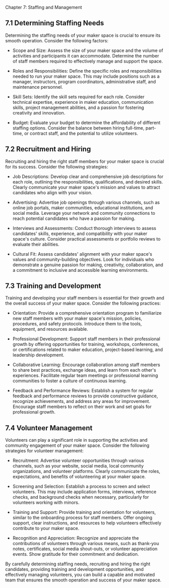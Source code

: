 Chapter 7: Staffing and Management

## 7.1 Determining Staffing Needs

Determining the staffing needs of your maker space is crucial to ensure its smooth operation. Consider the following factors:

- Scope and Size: Assess the size of your maker space and the volume of activities and participants it can accommodate. Determine the number of staff members required to effectively manage and support the space.

- Roles and Responsibilities: Define the specific roles and responsibilities needed to run your maker space. This may include positions such as a manager, instructors, program coordinators, administrative staff, and maintenance personnel.

- Skill Sets: Identify the skill sets required for each role. Consider technical expertise, experience in maker education, communication skills, project management abilities, and a passion for fostering creativity and innovation.

- Budget: Evaluate your budget to determine the affordability of different staffing options. Consider the balance between hiring full-time, part-time, or contract staff, and the potential to utilize volunteers.

## 7.2 Recruitment and Hiring

Recruiting and hiring the right staff members for your maker space is crucial for its success. Consider the following strategies:

- Job Descriptions: Develop clear and comprehensive job descriptions for each role, outlining the responsibilities, qualifications, and desired skills. Clearly communicate your maker space's mission and values to attract candidates who align with your vision.

- Advertising: Advertise job openings through various channels, such as online job portals, maker communities, educational institutions, and social media. Leverage your network and community connections to reach potential candidates who have a passion for making.

- Interviews and Assessments: Conduct thorough interviews to assess candidates' skills, experience, and compatibility with your maker space's culture. Consider practical assessments or portfolio reviews to evaluate their abilities.

- Cultural Fit: Assess candidates' alignment with your maker space's values and community-building objectives. Look for individuals who demonstrate a genuine passion for making, creativity, collaboration, and a commitment to inclusive and accessible learning environments.

## 7.3 Training and Development

Training and developing your staff members is essential for their growth and the overall success of your maker space. Consider the following practices:

- Orientation: Provide a comprehensive orientation program to familiarize new staff members with your maker space's mission, policies, procedures, and safety protocols. Introduce them to the tools, equipment, and resources available.

- Professional Development: Support staff members in their professional growth by offering opportunities for training, workshops, conferences, or certifications related to maker education, project-based learning, and leadership development.

- Collaborative Learning: Encourage collaboration among staff members to share best practices, exchange ideas, and learn from each other's experiences. Facilitate regular team meetings or professional learning communities to foster a culture of continuous learning.

- Feedback and Performance Reviews: Establish a system for regular feedback and performance reviews to provide constructive guidance, recognize achievements, and address any areas for improvement. Encourage staff members to reflect on their work and set goals for professional growth.

## 7.4 Volunteer Management

Volunteers can play a significant role in supporting the activities and community engagement of your maker space. Consider the following strategies for volunteer management:

- Recruitment: Advertise volunteer opportunities through various channels, such as your website, social media, local community organizations, and volunteer platforms. Clearly communicate the roles, expectations, and benefits of volunteering at your maker space.

- Screening and Selection: Establish a process to screen and select volunteers. This may include application forms, interviews, reference checks, and background checks when necessary, particularly for volunteers working with minors.

- Training and Support: Provide training and orientation for volunteers, similar to the onboarding process for staff members. Offer ongoing support, clear instructions, and resources to help volunteers effectively contribute to your maker space.

- Recognition and Appreciation: Recognize and appreciate the contributions of volunteers through various means, such as thank-you notes, certificates, social media shout-outs, or volunteer appreciation events. Show gratitude for their commitment and dedication.

By carefully determining staffing needs, recruiting and hiring the right candidates, providing training and development opportunities, and effectively managing volunteers, you can build a capable and motivated team that ensures the smooth operation and success of your maker space.
